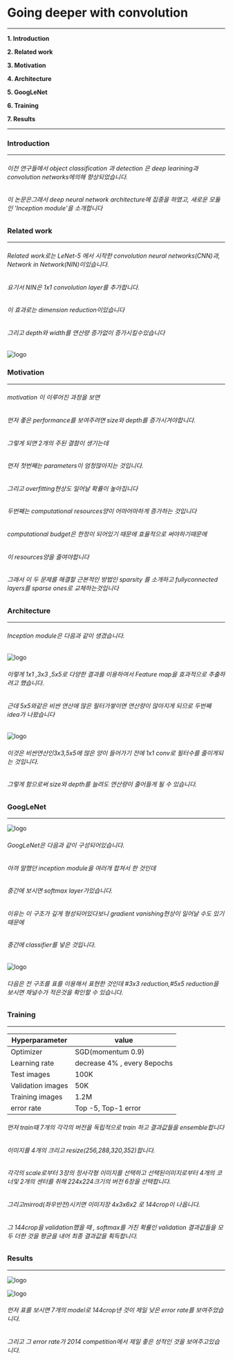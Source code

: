 # Going deeper with convolution

---

**1. Introduction**

**2. Related work**

**3. Motivation**

**4. Architecture**

**5. GoogLeNet**

**6. Training**

**7. Results**

---



### Introduction
---
###### 이전 연구들에서 object classification 과 detection 은 deep learining과 convolution networks에의해 향상되었습니다.
###### 이 논문은그래서 deep neural network architecture에 집중을 하였고, 새로운 모듈인 'Inception module'을 소개합니다



### Related work
---
###### Related work로는 LeNet-5 에서 시작한 convolution neural networks(CNN)과, Network in Network(NIN)이있습니다.
###### 요기서 NIN은 1x1 convolution layer를 추가합니다.
###### 이 효과로는 dimension reduction이있습니다
###### 그리고 depth와 width를 연산량 증가없이 증가시킬수있습니다

![logo]()



### Motivation 
---
###### motivation 이 이루어진 과정을 보면
###### 먼저 좋은 performance를 보여주려면 size와 depth를 증가시겨야합니다.
###### 그렇게 되면 2개의 주된 결함이 생기는데 
###### 먼저 첫번째는 parameters이 엄청많아지는 것입니다.
###### 그리고 overfitting현상도 일어날 확률이 높아집니다
###### 두번째는 computational resources양이 어마어마하게 증가하는 것입니다
###### computational budget은 한정이 되어있기 때문에 효율적으로 써야하기때문에
###### 이 resources양을 줄여야합니다
###### 그래서 이 두 문제를 해결할 근본적인 방법인 sparsity 를 소개하고 fullyconnected layers를 sparse ones로 교체하는것입니다



### Architecture
---
###### Inception module은 다음과 같이 생겼습니다.

![logo](https://user-images.githubusercontent.com/68374734/109455781-b11dbb00-7a9a-11eb-8e1c-f9342e2498f2.PNG)

###### 이렇게 1x1 ,3x3 ,5x5로 다양한 결과를 이용하여서 Feature map을 효과적으로 추출하려고 했습니다.
###### 근데 5x5와같은 비싼 연산에 많은 필터가쌓이면 연산량이 많아지게 되므로 두번째 idea가 나왔습니다

![logo](https://user-images.githubusercontent.com/68374734/109455633-6603a800-7a9a-11eb-82c7-eba94035abf5.PNG)

###### 이것은 비싼연산인3x3,5x5에 많은 양이 들어가기 전에 1x1 conv로 필터수를 줄이게되는 것입니다. 
###### 그렇게 함으로써 size와 depth를 늘려도 연산량이 줄어들게 될 수 있습니다.



### GoogLeNet
---

![logo](https://user-images.githubusercontent.com/68374734/109455781-b11dbb00-7a9a-11eb-8e1c-f9342e2498f2.PNG)

###### GoogLeNet은 다음과 같이 구성되어있습니다.
###### 아까 말했던 inception module을 여러개 합쳐서 한 것인데
###### 중간에 보시면 softmax layer가있습니다.
###### 이유는 이 구조가 깊게 형성되어있다보니 gradient vanishing현상이 일어날 수도 있기 때문에
###### 중간에 classifier를 넣은 것입니다.

![logo](https://user-images.githubusercontent.com/68374734/109455636-669c3e80-7a9a-11eb-9693-9b21370a4839.PNG)

###### 다음은 전 구조를 표를 이용해서 표현한 것인데 #3x3 reduction,#5x5 reduction을 보시면 채널수가 적은것을 확인할 수 있습니다.



### Training
---
|Hyperparameter|value|
|------|---|
|Optimizer|SGD(momentum 0.9)|
|Learning rate|decrease 4% , every 8epochs|
|Test images|100K|
|Validation images|50K|
|Training images|1.2M|
|error rate|Top -5, Top-1 error|

###### 먼저 train때 7개의 각각의 버전을 독립적으로 train 하고 결과값들을 ensemble합니다
###### 이미지를 4개의 크리고 resize(256,288,320,352)합니다.
###### 각각의 scale로부터 3장의 정사각형 이미지를 선택하고 선택된이미지로부터 4개의 코너및 2개의 센터를 취해 224x224크기의 버전 6장을 선택합니다.
###### 그리고mirrod(좌우반전)시키면 이미지장 4x3x6x2 로 144crop이 나옵니다.
###### 그 144crop을 validation했을 때 , softmax를 거친 확률인 validation 결과값들을 모두 더한 것을 평균을 내어 최종 결과값을 획득합니다.



### Results
---

![logo](https://user-images.githubusercontent.com/68374734/109455637-6734d500-7a9a-11eb-90af-3bd57b7ca080.PNG)


![logo](https://user-images.githubusercontent.com/68374734/109455638-6734d500-7a9a-11eb-819e-586eaa68ff56.PNG)

###### 먼저 표를 보시면 7개의 model로 144crop낸 것이 제일 낮은 error rate를 보여주었습니다.
###### 그리고 그 error rate가 2014 competition에서 제일 좋은 성적인 것을 보여주고있습니다.

